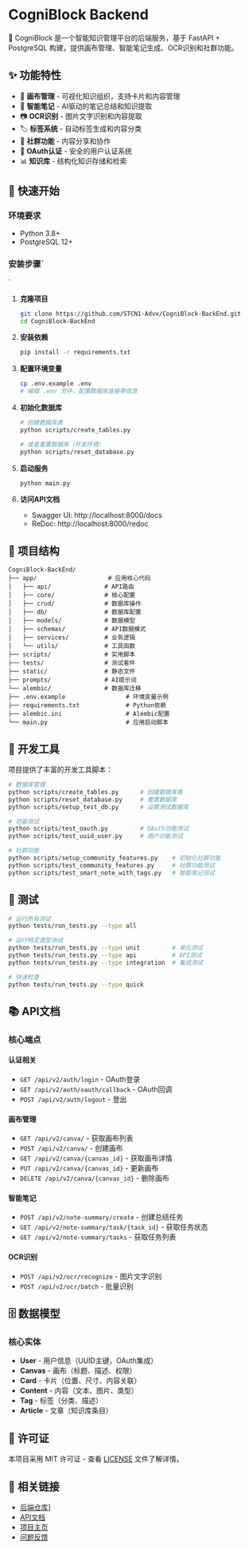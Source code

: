 # CogniBlock Backend

🧠 CogniBlock 是一个智能知识管理平台的后端服务，基于 FastAPI + PostgreSQL 构建，提供画布管理、智能笔记生成、OCR识别和社群功能。

## ✨ 功能特性

- 🎨 **画布管理** - 可视化知识组织，支持卡片和内容管理
- 🤖 **智能笔记** - AI驱动的笔记总结和知识提取
- 📷 **OCR识别** - 图片文字识别和内容提取
- 🏷️ **标签系统** - 自动标签生成和内容分类
- 👥 **社群功能** - 内容分享和协作
- 🔐 **OAuth认证** - 安全的用户认证系统
- 📊 **知识库** - 结构化知识存储和检索

## 🚀 快速开始

### 环境要求

- Python 3.8+
- PostgreSQL 12+

### 安装步骤`
`
1. **克隆项目**
   ```bash
   git clone https://github.com/STCN1-Advx/CogniBlock-BackEnd.git
   cd CogniBlock-BackEnd
   ```

2. **安装依赖**
   ```bash
   pip install -r requirements.txt
   ```

3. **配置环境变量**
   ```bash
   cp .env.example .env
   # 编辑 .env 文件，配置数据库连接等信息
   ```

4. **初始化数据库**
   ```bash
   # 创建数据库表
   python scripts/create_tables.py
   
   # 或者重置数据库（开发环境）
   python scripts/reset_database.py
   ```

5. **启动服务**
   ```bash
   python main.py
   ```

6. **访问API文档**
   - Swagger UI: http://localhost:8000/docs
   - ReDoc: http://localhost:8000/redoc

## 📁 项目结构

```
CogniBlock-BackEnd/
├── app/                    # 应用核心代码
│   ├── api/               # API路由
│   ├── core/              # 核心配置
│   ├── crud/              # 数据库操作
│   ├── db/                # 数据库配置
│   ├── models/            # 数据模型
│   ├── schemas/           # API数据模式
│   ├── services/          # 业务逻辑
│   └── utils/             # 工具函数
├── scripts/               # 实用脚本
├── tests/                 # 测试套件
├── static/                # 静态文件
├── prompts/               # AI提示词
└── alembic/               # 数据库迁移
├── .env.example                 # 环境变量示例
├── requirements.txt             # Python依赖
├── alembic.ini                  # Alembic配置
└── main.py                      # 应用启动脚本
```

## 🔧 开发工具

项目提供了丰富的开发工具脚本：

```bash
# 数据库管理
python scripts/create_tables.py      # 创建数据库表
python scripts/reset_database.py     # 重置数据库
python scripts/setup_test_db.py      # 设置测试数据库

# 功能测试
python scripts/test_oauth.py         # OAuth功能测试
python scripts/test_uuid_user.py     # 用户功能测试

# 社群功能
python scripts/setup_community_features.py    # 初始化社群功能
python scripts/test_community_features.py     # 社群功能测试
python scripts/test_smart_note_with_tags.py   # 智能笔记测试
```

## 🧪 测试

```bash
# 运行所有测试
python tests/run_tests.py --type all

# 运行特定类型测试
python tests/run_tests.py --type unit         # 单元测试
python tests/run_tests.py --type api          # API测试
python tests/run_tests.py --type integration  # 集成测试

# 快速检查
python tests/run_tests.py --type quick
```

## 📚 API文档

### 核心端点

#### 认证相关
- `GET /api/v2/auth/login` - OAuth登录
- `GET /api/v2/auth/oauth/callback` - OAuth回调
- `POST /api/v2/auth/logout` - 登出

#### 画布管理
- `GET /api/v2/canva/` - 获取画布列表
- `POST /api/v2/canva/` - 创建画布
- `GET /api/v2/canva/{canvas_id}` - 获取画布详情
- `PUT /api/v2/canva/{canvas_id}` - 更新画布
- `DELETE /api/v2/canva/{canvas_id}` - 删除画布

#### 智能笔记
- `POST /api/v2/note-summary/create` - 创建总结任务
- `GET /api/v2/note-summary/task/{task_id}` - 获取任务状态
- `GET /api/v2/note-summary/tasks` - 获取任务列表

#### OCR识别
- `POST /api/v2/ocr/recognize` - 图片文字识别
- `POST /api/v2/ocr/batch` - 批量识别

## 🗄️ 数据模型

### 核心实体

- **User** - 用户信息（UUID主键，OAuth集成）
- **Canvas** - 画布（标题、描述、权限）
- **Card** - 卡片（位置、尺寸、内容关联）
- **Content** - 内容（文本、图片、类型）
- **Tag** - 标签（分类、描述）
- **Article** - 文章（知识库条目）

## 📄 许可证

本项目采用 MIT 许可证 - 查看 [LICENSE](LICENSE) 文件了解详情。

## 🔗 相关链接

- [后端仓库](https://github.com/STCN1-Advx/CogniBlock-FrontEnd)]
- [API文档](http://localhost:8000/docs)
- [项目主页](#)
- [问题反馈](#)
